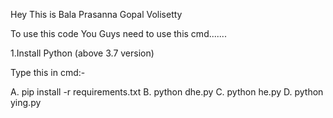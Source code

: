 Hey This is Bala Prasanna Gopal Volisetty

To use this code You Guys need to use this cmd.......

1.Install Python (above 3.7 version)

Type this in cmd:-

A. pip install -r requirements.txt
B. python dhe.py <name of image.image format>
C. python he.py <name of image.image format>
D. python ying.py <name of image.image format>
  
  
  
